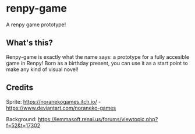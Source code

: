# renpy-game
A renpy game prototype!

## What's this?
Renpy-game is exactly what the name says: a prototype for a fully accesible game in Renpy! Born as a birthday present, you can use it as a start point to make any kind of visual novel!

## Credits

Sprite: https://noranekogames.itch.io/ - https://www.deviantart.com/noraneko-games

Background: https://lemmasoft.renai.us/forums/viewtopic.php?f=52&t=17302
